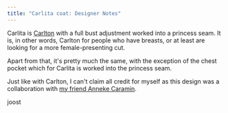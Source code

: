 ```yaml
---
title: "Carlita coat: Designer Notes"
---
```


Carlita is [Carlton](/designs/carlton) with a full bust adjustment worked into a princess seam.
It is, in other words, Carlton for people who have breasts, or at least are looking for a more female-presenting cut.

Apart from that, it's pretty much the same, with the exception of the chest
pocket which for Carlita is worked into the princess seam.

Just like with Carlton, I can't claim all credit for myself as this design was
a collaboration with [my friend Anneke
Caramin](https://www.instagram.com/annekecaramin/).

joost
